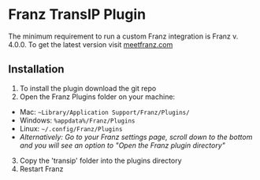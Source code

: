 # Franz TransIP Plugin

The minimum requirement to run a custom Franz integration is Franz v. 4.0.0. To get the latest version visit [meetfranz.com](http://meetfranz.com)

## Installation
1. To install the plugin download the git repo
2. Open the Franz Plugins folder on your machine:
  * Mac: `~Library/Application Support/Franz/Plugins/`
  * Windows: `%appdata%/Franz/Plugins`
  * Linux: `~/.config/Franz/Plugins`
  * _Alternatively: Go to your Franz settings page, scroll down to the bottom and you will see an option to "Open the Franz plugin directory"_
3. Copy the 'transip' folder into the plugins directory
4. Restart Franz